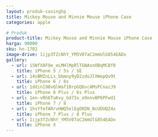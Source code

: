 ```yaml
---
layout: produk-casinghp
title: Mickey Mouse and Minnie Mouse iPhone Case
categories: apple

# Produk
product-title: Mickey Mouse and Minnie Mouse iPhone Case
harga: 90000
sku: hn-1702
image-drive: 1ijp3TZcNhY_YM5V07aC2mmUlG854EADx
gallery:
  - url: 15NfX8F9e_eLMHlMpRlTGNAsnOBqMCBf0
    title: iPhone 5 / 5s / SE
  - url: 14sBMZnLLs_bbmny9yD2zdoJlXWepQv9t
    title: iPhone 6 / 6s
  - url: 1ddin190vQlWaf18rpGQ6vcAMsPCnazJ9
    title: iPhone 6 Plus / 6s Plus
  - url: 1en-vRh6TuKvy_Gd7Io_o9nnvBP6PFwd1
    title: iPhone 7 / 8
  - url: 1hsYfefARrvHWQ5elEgOKDN_NcUDUQZ4x
    title: iPhone 7 Plus / 8 Plus
  - url: 1ijp3TZcNhY_YM5V07aC2mmUlG854EADx
    title: iPhone X
---
```

